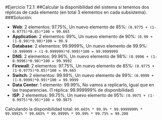 #Ejercicio T2.1:
##Calcular la disponibilidad del sistema si tenemos dos réplicas de cada elemento (en total 3 elementos en cada subsistema).
###Solución:
* **Web**: 2 elementos: 97.75%, Un nuevo elemento de 85%: `(0.9775 + (1-0.9775)*0.85)*100 = 99.665`
* **Application**: 2 elementos: 99%, Un nuevo elemento de 90%: `(0.99 + (1-0.99)*0.90)*100 = 99.9`
* **Database**: 2 elementos: 99.9999%, Un nuevo elemento de 99.9%: `(0.999999 + (1-0.999999)*0.999)*100 = 99.9999999`
* **DNS**: 2 elementos: 99.96%, Un nuevo elemento de 98%: `(0.9996 + (1-0.9996)*0.98)*100 = 99.9992`
* **Firewall**: 2 elementos: 97.75%, Un nuevo elemento de 85%: `(0.9775 + (1-0.9775)*0.85)*100 = 99.665`
* **Switch**: 2 elementos: 99.99%, Un nuevo elemento de 99%: `(0.9999 + (1-0.9999)*0.99)*100 = 99.9999`
* **Data Center**: 1 elemento: 99.99%, No vamos a replicarlo, igual que en las trasparencias. (1 réplica: 99.999999% de disponibilidad)
* **ISP**: 2 elementos: 99.75%, Un nuevo elemento de 95%: `(0.9975 + (1-0.9975)*0.95)*100 = 99.9875`

Calculando la disponibilidad total:
`99.665% * 99.9% * 99.9999999% * 99.9992% * 99.665% * 99.9999% * 99.99% * 99.75% = 99.208`


